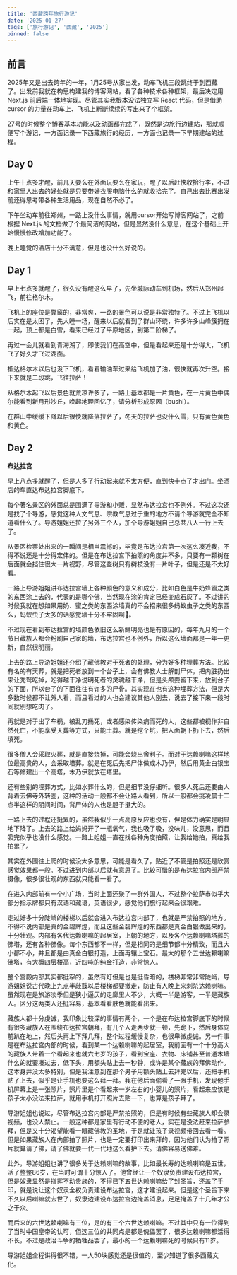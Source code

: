 ```yaml
---
title: '西藏跨年旅行游记'
date: '2025-01-27'
tags: ['旅行游记', '西藏', '2025']
pinned: false
---
```


## 前言

2025年又是出去跨年的一年，1月25号从家出发，动车飞机三段跳终于到西藏了。出发前我就在构思构建我的博客网站，看了各种技术各种框架，最后决定用 Next.js 前后端一体地实现。尽管其实我根本没法独立写 React 代码，但是借助 cursor 的力量在动车上、飞机上断断续续的写出来了个框架。

27号的时候整个博客基本功能以及动画都完成了，既然是边旅行边建站，那就顺便写个游记，一方面记录一下西藏旅行的经历，一方面也记录一下早期建站的过程。

## Day 0

上午十点多才醒，前几天要么在外面玩要么在家玩，醒了以后赶快收拾行李，不过和家里人出去的好处就是只要带好衣服电脑什么的就收拾完了。自己出去比赛出发前还得思考带各种生活用品，现在自然不必了。

下午坐动车前往郑州，一路上没什么事情，就用cursor开始写博客网站了，之前根据 Next.js 的文档做了个最简洁的网站，但是显然没什么意思，在这个基础上开始慢慢修改增加功能了。

晚上睡觉的酒店十分不满意，但是也没什么好说的。

## Day 1

早上七点多就醒了，很久没有醒这么早了，先坐城际动车到机场，然后从郑州起飞，前往格尔木。

飞机上的座位是靠窗的，非常爽，一路的景色可以说是非常独特了。不过上飞机以后实在是太困了，先大睡一场，醒来以后就看到了群山环绕，许多许多山峰簇拥在一起，顶上都是白雪，看来已经过了平原地区，到第二阶梯了。

再过一会儿就看到青海湖了，即使我们在高空中，但是看起来还是十分得大，飞机飞了好久才飞过湖面。

抵达格尔木以后也没下飞机，看着输油车过来给飞机加了油，很快就再次升空。接下来就是二段跳，飞往拉萨！

从格尔木起飞以后景色就荒凉许多了，一路上基本都是一片黄色，在一片黄色中偶尔能看到新月形沙丘，唤起地理回忆了，请分析形成原因（bushi）。

在群山中缓缓下降以后很快就降落拉萨了，冬天的拉萨也没什么雪，只有黄色黄色和黄色。

## Day 2

**布达拉宫**

早上八点多就醒了，但是人多了行动起来就不太方便，直到快十点了才出门。坐酒店的车直达布达拉宫脚底下。

每个著名景区的外面总是围满了导游和小贩，显然布达拉宫也不例外。不过这次还是找了个导游，感觉这种人文气息、宗教气息过于重的地方不请个导游就完全不知道看什么了。导游姐姐还拉了另外三个人，加个导游姐姐自己总共八人一行上去了。

从景区检票处出来的一瞬间是相当震撼的，毕竟是布达拉宫第一次这么凑近我，不得不说还是十分得宏伟的。但是在布达拉宫下拍照的角度并不多，只要有一颗树在后面就会挡住很大一片视野，尽管这些树只有树枝没有一片叶子，但是还是不太好看。

一路上导游姐姐讲布达拉宫墙上各种颜色的意义和成分，比如白色是牛奶蜂蜜之类的东西涂上去的，代表的是哪个佛，当然现在涂的肯定已经变成石灰了。不过讲的时候我就在想如果用奶、蜜之类的东西涂墙真的不会招来很多蚂蚁虫子之类的东西么，蚂蚁虫子太多的话感觉墙十分不牢固啊🤔。

不过现在看到布达拉宫的墙颜色依旧这么新鲜明亮也是有原因的，每年九月的一个节日藏族人都会粉刷自己家的墙，布达拉宫也不例外，所以这么墙面都是一年一更新，自然很明丽。

上去的路上导游姐姐还介绍了藏佛教对于死者的处理，分为好多种埋葬方法。比较有名的有天葬，就是把死者放到一个台子上，会有佛教人士解剖尸体，把内脏扔出来让秃鹫吃掉，吃得越干净说明死者的灵魂越干净，但是头颅要留下来，放到台子的下面，所以台子的下面往往有许多的尸骨。其实现在也有这种埋葬方法，但是大多数时候都不让外人看，而且看过的人也会建议其他人别去，说去了接下来一段时间就别想吃肉了。

再就是对于出了车祸，被乱刀捅死，或者感染传染病而死的人，这些都被视作非自然死亡，不能享受天葬等方式，只能土葬。就是挖个坑，把人面朝下扔下去，然后填死。

很多僧人会采取火葬，就是直接烧掉，可能会烧出舍利子。而对于达赖喇嘛这样地位最高贵的人，会采取塔葬。就是在死后先把尸体做成木乃伊，然后用黄金白银宝石等修建出一个高塔，木乃伊就放在塔里。

还有些别的埋葬方式，比如水葬什么的，但是细节没仔细听。很多人死后还要由人背着去佛寺外转圈，这种的活动一般都不会让路人看到，所以一般都会挑凌晨十二点半这样的阴间时间，背尸体的人也是胆子挺大的。

一路上去的过程还挺累的，虽然我似乎一点高原反应也没有，但是体力确实是明显地下降了。上去的路上给妈妈开了一瓶氧气，我也吸了吸，没味儿，没意思，而且吸完似乎也没什么感觉。一路上姐姐一直在找各种角度拍照，让我给她拍，真给我拍累了。

其实在外围往上爬的时候没太多意思，可能是看久了，贴近了不管是拍照还是欣赏感觉效果都一般。不过进到内部以后就有意思了。比较可惜的是布达拉宫内部严禁摄像，很多很壮观的东西就只能看一看了。

在进入内部前有一个小广场，当时上面还聚了一群外国人，不过整个拉萨市似乎大部分指示牌都只有汉语和藏语，英语很少，感觉他们旅行起来会很艰难。

走过好多十分陡峭的楼梯以后就会进入布达拉宫内部了，也就是严禁拍照的地方。不得不说内部是真的金碧辉煌，而且这些金碧辉煌的东西都是真金白银做出来的，十分壮观。内部有各代达赖喇嘛的起居室，上朝的地方，以及各个达赖喇嘛塔葬的佛塔，还有各种佛像。每个东西都不一样，但是相同的是细节都十分精致，而且大小都不小，并且都是由真金白银打造，上面再镶上宝石。最大的那个五世达赖喇嘛佛塔，有大概四层楼高，近四吨的纯金打造，非常惊人。

整个宫殿内部其实都挺窄的，虽然有灯但是也是挺昏暗的，楼梯非常非常陡峭，导游姐姐说古代晚上九点半敲鼓以后楼梯都要撤走，防止有人晚上来刺杀达赖喇嘛。虽然现在是旅游淡季但是狭小逼仄的走廊里人不少，大概一半是游客，一半是藏族人。区分这两类人还挺容易，基本看看肤色就能看出来。

藏族人都十分虔诚，我印象比较深的事情有两个，一个是在布达拉宫脚底下的时候有很多藏族人在围绕布达拉宫朝拜，有几个人走两步就一顿，先跪下，然后身体向前趴在地上，然后头再上下拜几拜，整个过程缓慢复杂，也很卑微虔诚。另一件事是在布达拉宫内部的时候，看到某一个达赖喇嘛的起居室，我前面有一个十分高大的藏族人带着一个看起来也就六七岁的孩子，看到宝座、衣物、床铺甚至普通木墙什么的就要凑过去，低下头，用额头贴上去一秒钟，或许是某个藏族的拜佛动作。这本身并没太多特别，但是我注意到在那个男子用额头贴上去拜完以后，还把手机贴了上去，似乎是让手机也要这么拜一拜。我在他后面偷看了一眼手机，发现他手机屏幕上是一张照片，照片里是个看起来一岁左右的小婴儿的照片，看起来应该是孩子太小没法来拉萨，就用手机打开照片去贴一下，也算是孩子拜了。

导游姐姐也说过，尽管布达拉宫内部是严禁拍照的，但是有时候有些藏族人却会录视频，也没人禁止。一般这种都是家里有行动不便的老人，实在是没法赶来拉萨参拜，但是又十分渴望能看一眼藏佛教的圣地，于是就让孩子录视频带回去看一看。但是如果藏族人在内部拍了照片，也是一定要打印出来拜的，因为他们认为拍了照片就算请了佛，请了佛就要一代一代地这么看护下去。请佛容易送佛难。

此外，导游姐姐也讲了很多关于达赖喇嘛的故事，比如最长寿的达赖喇嘛是五世，活了整整86岁，在当时可谓十分惊人了。他曾经让一个奴隶负责建设布达拉宫，但是奴隶显然是指挥不动贵族的，不得已下五世达赖喇嘛给了封圣旨，还盖了手印，就是说让这个奴隶全权负责建设布达拉宫，这才建设起来。但是这个圣旨下来不久以后喇嘛就去世了，奴隶边建设布达拉宫边掩盖消息，足足掩盖了十几年才公之于众。

而后来的六世达赖喇嘛有三位，是的有三个六世达赖喇嘛。不过其中只有一位得到了当时中国皇帝的认可，但这三位的共同点是都是傀儡罢了，很多达赖喇嘛都活得不长，不过是政治斗争的牺牲品罢了，最小的一个达赖喇嘛死的时候只有11岁。

导游姐姐全程讲得很不错，一人50块感觉还是很值的，至少知道了很多西藏文化。